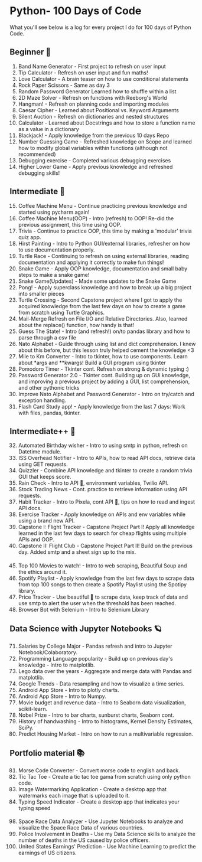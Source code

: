 # Python- 100 Days of Code

What you'll see below is a log for every project I do for 100 days of Python Code.

## Beginner 🐣

1) Band Name Generator - First project to refresh on user input
2) Tip Calculator - Refresh on user input and fun maths!
3) Love Calculator - A brain teaser on how to use conditional statements
4) Rock Paper Scissors - Same as day 3
5) Random Password Generator 	Learned how to shuffle within a list
6) 2D Maze Solver - Refresh on functions with Reeborg's World
7) Hangman! - Refresh on planning code and importing modules
8) Caesar Cipher -	Learned about Positional vs. Keyword Arguments
9) Silent Auction - Refresh on dictionaries and nested structures
10) Calculator 	- Learned about Docstrings and how to store a function name as a value in a dictionary
11) Blackjack! - Apply knowledge from the previous 10 days 	Repo
12) Number Guessing Game - Refreshed knowledge on Scope and learned how to modify global variables within functions (although not recommended)
13) Debugging exercise - Completed various debugging exercises
14) Higher Lower Game - Apply previous knowledge and refreshed debugging skills!

## Intermediate 🐥

15)	Coffee Machine Menu - Continue practicing previous knowledge and started using pycharm again!
16)	Coffee Machine Menu(OOP) - Intro (refresh) to OOP! Re-did the previous assignment, this time using OOP. 
17)	Trivia - Continue to practice OOP, this time by making a 'modular' trivia quiz app.
18)	Hirst Painting - Intro to Python GUI/external libraries, refresher on how to use documentation properly.
19)	Turtle Race - Continuing to refresh on using external libraries, reading documentation and applying it correctly to make fun things!
20) Snake Game - Apply OOP knowledge, documentation and small baby steps to make a snake game!
21) Snake Game(Updates) - Made some updates to the Snake Game
22)	Pong! - Apply superclass knowledge and how to break up a big project into smaller pieces
23)	Turtle Crossing - Second Capstone project where I got to apply the acquired knowledge from the last few days on how to create a game from scratch using Turtle Graphics.
24)	Mail-Merge 	Refresh on File I/O and Relative Directories. Also, learned about the replace() function, how handy is that!
25)	Guess The State! - Intro (and refresh!) on/to pandas library and how to parse through a csv file
26)	Nato Alphabet - Guide through using list and dict comprehension. I knew about this before, but this lesson truly helped cement the knowledge <3
27)	Mile to Km Converter - Intro to tkinter, how to use components. Learn about *args and **kwargs! Build a GUI program using tkinter
28)	Pomodoro Timer - Tkinter cont. Refresh on strong & dynamic typing :)
29)	Password Generator 2.0 - Tkinter cont. Building up on GUi knowledge, and improving a previous project by adding a GUI, list comprehension, and other pythonic tricks
30) Improve Nato Alphabet and Password Generator - Intro on try/catch and exception handling.
31) Flash Card Study app! - Apply knowledge from the last 7 days: Work with files, pandas, tkinter. 

## Intermediate++ 🐤

32)	Automated Birthday wisher - Intro to using smtp in python, refresh on Datetime module. 
33)	ISS Overhead Notifier - Intro to APIs, how to read API docs, retrieve data using GET requests. 
34)	Quizzler - Combine API knowledge and tkinter to create a random trivia GUI that keeps score. 
35)	Rain Check - Intro to API 🔑, environment variables, Twilio API. 
36)	Stock Trading News - Cont. practice to retrieve information using API requests. 
37)	Habit Tracker - Intro to Pixela, cont API 🔑, tips on how to read and ingest API docs. 
38)	Exercise Tracker - Apply knowledge on APIs and env variables while using a brand new API. 
39)	Capstone I: Flight Tracker - Capstone Project Part I! Apply all knowledge learned in the last few days to search for cheap flights using multiple APIs and OOP.
40)	Capstone II: Flight Club - Capstone Project Part II! Build on the previous day. Added smtp and a sheet sign up to the mix.

####

45) Top 100 Movies to watch! - Intro to web scraping, Beautiful Soup and the ethics around it.
46) Spotify Playlist - Apply knowledge from the last few days to scrape data from top 100 songs to then create a Spotify Playlist using the Spotipy library.
47) Price Tracker - Use beautiful 🥣 to scrape data, keep track of data and use smtp to alert the user when the threshold has been reached.
48) Browser Bot with Selenium - Intro to Selenium Library

## Data Science with Jupyter Notebooks 🪐

71) Salaries by College Major - Pandas refresh and intro to Jupyter Notebook/Colaboratory.
72) Programming Language popularity - Build up on previous day's knowledge - Intro to matplotlib. 
73) Lego data over the years - Aggregate and merge data with Pandas and matplotlib. 
74) Google Trends - Data resampling and how to visualize a time series. 
75) Android App Store - Intro to plotly charts. 
76) Android App Store - Intro to Numpy. 
77) Movie budget and revenue data - Intro to Seaborn data visualization, scikit-learn. 
78) Nobel Prize - Intro to bar charts, sunburst charts, Seaborn cont. 
79) History of handwashing - Intro to histograms, Kernel Density Estimates, SciPy. 
80) Predict Housing Market - Intro on how to run a multivariable regression.

## Portfolio material 📚

81) Morse Code Converter - Convert morse code to english and back.
83) Tic Tac Toe - Create a tic tac toe gama from scratch using only python code.
84) Image Watermarking Application - Create a desktop app that watermarks each image that is uploaded to it.
85) Typing Speed Indicator - Create a desktop app that indicates your typing speed

#### 

98) Space Race Data Analyzer - Use Jupyter Notebooks to analyze and visualize the Space Race Data of various countries.
99) Police Involvement in Deaths - Use my Data Science skills to analyze the number of deaths in the US caused by police officers.
100) United States Earnings' Prediction - Use Machine Learning to predict the earnings of US citizens.
